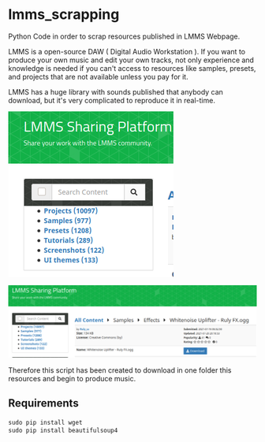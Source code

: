 # lmms_scrapping
Python Code in order to scrap resources published in LMMS Webpage.

LMMS is a open-source DAW ( Digital Audio Workstation ). If you want to produce your own music and edit your own tracks, not only experience and knowledge is needed if you can't access to resources like samples, presets, and projects that are not available unless you pay for it.

LMMS has a huge library with sounds published that anybody can download, but it's very complicated to reproduce it in real-time.


![LMMS Presets][LMMS_rsc_section]



![LMMS resources][LMMS_rsc_download]

Therefore this script has been created to download in one folder this resources and begin to produce music.

## Requirements

```
sudo pip install wget
sudo pip install beautifulsoup4
```

[LMMS_rsc]: /src/lmms_resources.png
[LMMS_rsc_section]: /src/lmms_resources_section.png
[LMMS_rsc_download]: /src/lmms_resource_download.png
